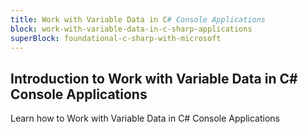 ```yaml
---
title: Work with Variable Data in C# Console Applications
block: work-with-variable-data-in-c-sharp-applications
superBlock: foundational-c-sharp-with-microsoft
---
```


## Introduction to Work with Variable Data in C# Console Applications

Learn how to Work with Variable Data in C# Console Applications
